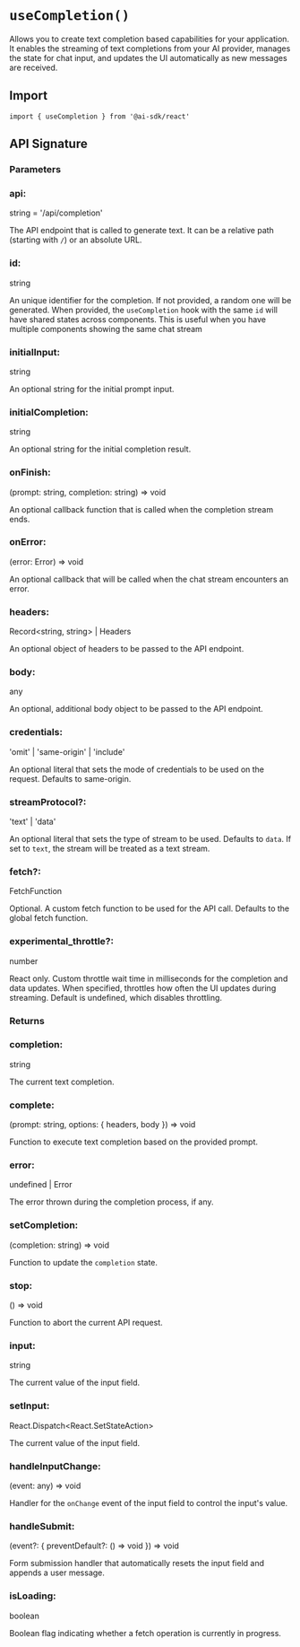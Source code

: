 # `useCompletion()`

Allows you to create text completion based capabilities for your application. It enables the streaming of text completions from your AI provider, manages the state for chat input, and updates the UI automatically as new messages are received.

## Import

```
import { useCompletion } from '@ai-sdk/react'
```

## API Signature

### Parameters

### api:

string = '/api/completion'

The API endpoint that is called to generate text. It can be a relative path (starting with `/`) or an absolute URL.

### id:

string

An unique identifier for the completion. If not provided, a random one will be generated. When provided, the `useCompletion` hook with the same `id` will have shared states across components. This is useful when you have multiple components showing the same chat stream

### initialInput:

string

An optional string for the initial prompt input.

### initialCompletion:

string

An optional string for the initial completion result.

### onFinish:

(prompt: string, completion: string) => void

An optional callback function that is called when the completion stream ends.

### onError:

(error: Error) => void

An optional callback that will be called when the chat stream encounters an error.

### headers:

Record<string, string> | Headers

An optional object of headers to be passed to the API endpoint.

### body:

any

An optional, additional body object to be passed to the API endpoint.

### credentials:

'omit' | 'same-origin' | 'include'

An optional literal that sets the mode of credentials to be used on the request. Defaults to same-origin.

### streamProtocol?:

'text' | 'data'

An optional literal that sets the type of stream to be used. Defaults to `data`. If set to `text`, the stream will be treated as a text stream.

### fetch?:

FetchFunction

Optional. A custom fetch function to be used for the API call. Defaults to the global fetch function.

### experimental_throttle?:

number

React only. Custom throttle wait time in milliseconds for the completion and data updates. When specified, throttles how often the UI updates during streaming. Default is undefined, which disables throttling.

### Returns

### completion:

string

The current text completion.

### complete:

(prompt: string, options: { headers, body }) => void

Function to execute text completion based on the provided prompt.

### error:

undefined | Error

The error thrown during the completion process, if any.

### setCompletion:

(completion: string) => void

Function to update the `completion` state.

### stop:

() => void

Function to abort the current API request.

### input:

string

The current value of the input field.

### setInput:

React.Dispatch<React.SetStateAction<string>>

The current value of the input field.

### handleInputChange:

(event: any) => void

Handler for the `onChange` event of the input field to control the input's value.

### handleSubmit:

(event?: { preventDefault?: () => void }) => void

Form submission handler that automatically resets the input field and appends a user message.

### isLoading:

boolean

Boolean flag indicating whether a fetch operation is currently in progress.
